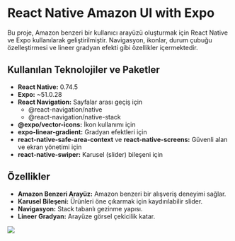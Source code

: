 <h1>React Native Amazon UI with Expo</h1>

<p>Bu proje, Amazon benzeri bir kullanıcı arayüzü oluşturmak için React Native ve Expo kullanılarak geliştirilmiştir. Navigasyon, ikonlar, durum çubuğu özelleştirmesi ve lineer gradyan efekti gibi özellikler içermektedir.</p>

<h2>Kullanılan Teknolojiler ve Paketler</h2>
<ul>
  <li><strong>React Native:</strong> 0.74.5</li>
  <li><strong>Expo:</strong> ~51.0.28</li>
  <li><strong>React Navigation:</strong> Sayfalar arası geçiş için
    <ul>
      <li>@react-navigation/native</li>
      <li>@react-navigation/native-stack</li>
    </ul>
  </li>
  <li><strong>@expo/vector-icons:</strong> İkon kullanımı için</li>
  <li><strong>expo-linear-gradient:</strong> Gradyan efektleri için</li>
  <li><strong>react-native-safe-area-context</strong> ve <strong>react-native-screens:</strong> Güvenli alan ve ekran yönetimi için</li>
  <li><strong>react-native-swiper:</strong> Karusel (slider) bileşeni için</li>
</ul>

<h2>Özellikler</h2>
<ul>
  <li><strong>Amazon Benzeri Arayüz:</strong> Amazon benzeri bir alışveriş deneyimi sağlar.</li>
  <li><strong>Karusel Bileşeni:</strong> Ürünleri öne çıkarmak için kaydırılabilir slider.</li>
  <li><strong>Navigasyon:</strong> Stack tabanlı gezinme yapısı.</li>
  <li><strong>Lineer Gradyan:</strong> Arayüze görsel çekicilik katar.</li>
</ul>

![](ScreenGif.gif)
